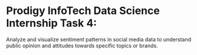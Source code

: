 <h1>Prodigy InfoTech Data Science Internship Task 4:</h1>
<p>
Analyze and visualize sentiment patterns in social media data to understand public opinion and attitudes towards specific topics or brands.
</p>
